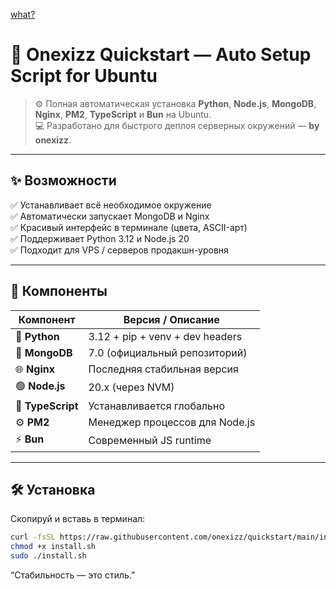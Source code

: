 [what?](https://github.com/onexizz/quickstart/notused/quickstart.png)
# 🚀 Onexizz Quickstart — Auto Setup Script for Ubuntu

> ⚙️ Полная автоматическая установка **Python**, **Node.js**, **MongoDB**, **Nginx**, **PM2**, **TypeScript** и **Bun** на Ubuntu.  
> 💻 Разработано для быстрого деплоя серверных окружений — **by onexizz**.

---

## ✨ Возможности

✅ Устанавливает всё необходимое окружение  
✅ Автоматически запускает MongoDB и Nginx  
✅ Красивый интерфейс в терминале (цвета, ASCII-арт)  
✅ Поддерживает Python 3.12 и Node.js 20  
✅ Подходит для VPS / серверов продакшн-уровня

---

## 🧩 Компоненты

| Компонент     | Версия / Описание                     |
|----------------|--------------------------------------|
| 🐍 **Python** | 3.12 + pip + venv + dev headers      |
| 🧱 **MongoDB** | 7.0 (официальный репозиторий)        |
| 🌐 **Nginx**   | Последняя стабильная версия          |
| 🟢 **Node.js** | 20.x (через NVM)                     |
| 🧮 **TypeScript** | Устанавливается глобально         |
| ⚙️ **PM2**     | Менеджер процессов для Node.js       |
| ⚡ **Bun**     | Современный JS runtime               |

---

## 🛠️ Установка

Скопируй и вставь в терминал:

```bash
curl -fsSL https://raw.githubusercontent.com/onexizz/quickstart/main/install.sh -o install.sh
chmod +x install.sh
sudo ./install.sh
```
“Стабильность — это стиль.”
